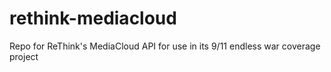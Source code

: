 # rethink-mediacloud
Repo for ReThink's MediaCloud API for use in its 9/11 endless war coverage project
